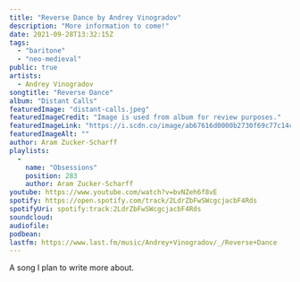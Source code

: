 ```yaml
---
title: "Reverse Dance by Andrey Vinogradov"
description: "More information to come!"
date: 2021-09-28T13:32:15Z
tags:
  - "baritone"
  - "neo-medieval"
public: true
artists:
  - Andrey Vinogradov
songtitle: "Reverse Dance"
album: "Distant Calls"
featuredImage: "distant-calls.jpeg"
featuredImageCredit: "Image is used from album for review purposes."
featuredImageLink: "https://i.scdn.co/image/ab67616d0000b2730f69c77c14cec20451f34de5"
featuredImageAlt: ""
author: Aram Zucker-Scharff
playlists:
  -
    name: "Obsessions"
    position: 283
    author: Aram Zucker-Scharff
youtube: https://www.youtube.com/watch?v=bvNZeh6f8vE
spotify: https://open.spotify.com/track/2LdrZbFwSWcgcjacbF4Rds
spotifyUri: spotify:track:2LdrZbFwSWcgcjacbF4Rds
soundcloud:
audiofile:
podbean:
lastfm: https://www.last.fm/music/Andrey+Vinogradov/_/Reverse+Dance
---
```


A song I plan to write more about.
		